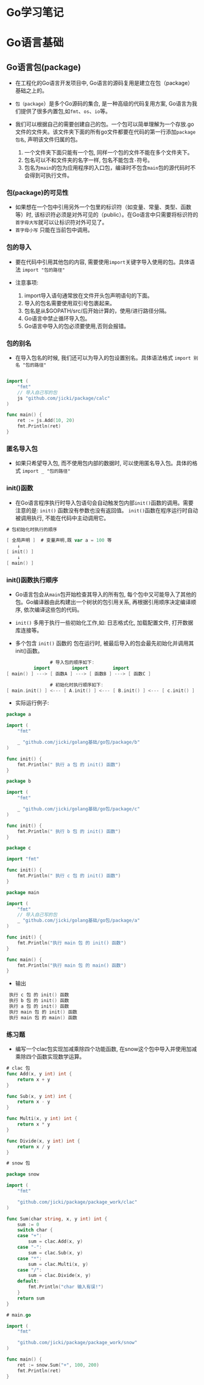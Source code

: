 # Go学习笔记


# Go语言基础

## Go语言包(package)

* 在工程化的Go语言开发项目中, Go语言的源码复用是建立在包（package）基础之上的。

* `包（package`）是多个Go源码的集合, 是一种高级的代码复用方案, Go语言为我们提供了很多内置包,如`fmt`、`os`、`io`等。

* 我们可以根据自己的需要创建自己的包。一个包可以简单理解为一个存放.go文件的文件夹。该文件夹下面的所有go文件都要在代码的第一行添加`package 包名`, 声明该文件归属的包。
  1. 一个文件夹下面只能有一个包, 同样一个包的文件不能在多个文件夹下。
  2. 包名可以不和文件夹的名字一样, 包名不能包含`-`符号。
  3. 包名为`main`的包为应用程序的入口包，编译时不包含`main`包的源代码时不会得到可执行文件。

### 包(package)的可见性

* 如果想在一个包中引用另外一个包里的标识符（如变量、常量、类型、函数等）时, 该标识符必须是对外可见的（public）。在Go语言中只需要将标识符的`首字母大写`就可以让标识符对外可见了。
* `首字母小写` 只能在当前包中调用。

### 包的导入

* 要在代码中引用其他包的内容, 需要使用`import`关键字导入使用的包。具体语法 `import "包的路径"`

* 注意事项:
  1. import导入语句通常放在文件开头包声明语句的下面。
  2. 导入的包名需要使用双引号包裹起来。
  3. 包名是从$GOPATH/src/后开始计算的，使用/进行路径分隔。
  4. Go语言中禁止循环导入包。
  5. Go语言中导入的包必须要使用,否则会报错。

### 包的别名

* 在导入包名的时候, 我们还可以为导入的包设置别名。具体语法格式 `import 别名 "包的路径"`

```go

import (
	"fmt"
	// 导入自己写的包
	js "github.com/jicki/package/calc"
)

func main() {
	ret := js.Add(10, 20)
	fmt.Println(ret)
}
```

### 匿名导入包

* 如果只希望导入包, 而不使用包内部的数据时, 可以使用匿名导入包。具体的格式 `import _ "包的路径"`

### init()函数

* 在Go语言程序执行时导入包语句会自动触发包内部`init()`函数的调用。需要注意的是: `init()` 函数没有参数也没有返回值。 `init()`函数在程序运行时自动被调用执行, 不能在代码中主动调用它。

```go
# 包初始化时执行的顺序

[ 全局声明 ]  # 变量声明,既 var a = 100 等
    ↓
[ init() ]
    ↓
[ main() ]

```

### init()函数执行顺序

* Go语言包会从`main`包开始检查其导入的所有包, 每个包中又可能导入了其他的包。Go编译器由此构建出一个树状的包引用关系, 再根据引用顺序决定编译顺序, 依次编译这些包的代码。

* `init()` 多用于执行一些初始化工作,如: 日志格式化, 加载配置文件, 打开数据库连接等。

* 多个包含 `init()` 函数的 包在运行时, 被最后导入的包会最先初始化并调用其init()函数。

```go
                # 导入包的顺序如下:
          import        import         import
[ main() ] ---> [ 函数A ] ---> [ 函数B ] ---> [ 函数C ]

                # 初始化时执行顺序如下:
[ main.init() ] <--- [ A.init() ] <--- [ B.init() ] <--- [ c.init() ]


```

* 实际运行例子:

```go
package a

import (
	"fmt"

	_ "github.com/jicki/golang基础/go包/package/b"
)

func init() {
	fmt.Println(" 执行 a 包 的 init() 函数")
}
```

```go
package b

import (
	"fmt"

	_ "github.com/jicki/golang基础/go包/package/c"
)

func init() {
	fmt.Println(" 执行 b 包 的 init() 函数")
}
```

```go
package c

import "fmt"

func init() {
	fmt.Println(" 执行 c 包 的 init() 函数")
}
```

```go
package main

import (
	"fmt"
	// 导入自己写的包
	_ "github.com/jicki/golang基础/go包/package/a"
)

func init() {
	fmt.Println("执行 main 包 的 init() 函数")
}

func main() {
	fmt.Println("执行 main 包 的 main() 函数")
}
```

* 输出

```go
 执行 c 包 的 init() 函数
 执行 b 包 的 init() 函数
 执行 a 包 的 init() 函数
 执行 main 包 的 init() 函数
 执行 main 包 的 main() 函数

```

### 练习题

* 编写一个clac包实现加减乘除四个功能函数, 在snow这个包中导入并使用加减乘除四个函数实现数学运算。

```go
# clac 包
func Add(x, y int) int {
	return x + y
}

func Sub(x, y int) int {
	return x - y
}

func Multi(x, y int) int {
	return x * y
}

func Divide(x, y int) int {
	return x / y
}
```

```go
# snow 包

package snow

import (
	"fmt"

	"github.com/jicki/package/package_work/clac"
)

func Sum(char string, x, y int) int {
	sum := 0
	switch char {
	case "+":
		sum = clac.Add(x, y)
	case "-":
		sum = clac.Sub(x, y)
	case "*":
		sum = clac.Multi(x, y)
	case "/":
		sum = clac.Divide(x, y)
	default:
		fmt.Println("char 输入有误!")
	}
	return sum
}
```

```go
# main.go

import (
	"fmt"

	"github.com/jicki/package/package_work/snow"
)

func main() {
	ret := snow.Sum("+", 100, 200)
	fmt.Println(ret)
}

```


